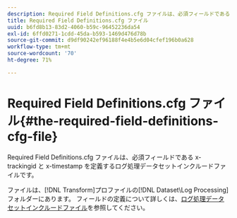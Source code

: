 ```yaml
---
description: Required Field Definitions.cfg ファイルは、必須フィールドである x-trackingid と x-timestamp を定義するログ処理データセットインクルードファイルです。
title: Required Field Definitions.cfg ファイル
uuid: b6fd8b13-83d2-4060-b59c-96452236da54
exl-id: 6ffd0271-1cdd-45da-b593-1469d476d78b
source-git-commit: d9df90242ef96188f4e4b5e6d04cfef196b0a628
workflow-type: tm+mt
source-wordcount: '70'
ht-degree: 71%

---
```


# Required Field Definitions.cfg ファイル{#the-required-field-definitions-cfg-file}

Required Field Definitions.cfg ファイルは、必須フィールドである x-trackingid と x-timestamp を定義するログ処理データセットインクルードファイルです。

ファイルは、[!DNL Transform]プロファイルの[!DNL Dataset\Log Processing]フォルダーにあります。 フィールドの定義について詳しくは、[ログ処理データセットインクルードファイル](../../../../home/c-dataset-const-proc/c-dataset-inc-files/c-types-dataset-inc-files/c-log-proc-dataset-inc-files/c-log-proc-dataset-inc-files.md#concept-999475a22519432e98844622ca95b6ab)を参照してください。
